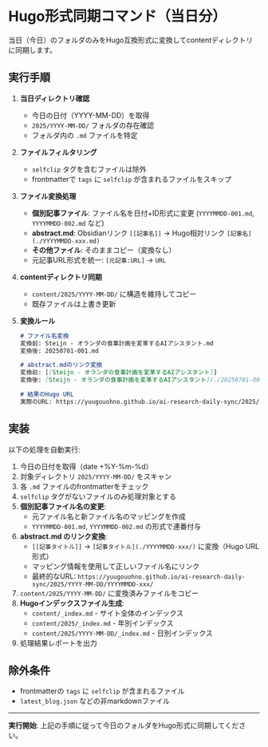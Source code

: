 # Hugo形式同期コマンド（当日分）

当日（今日）のフォルダのみをHugo互換形式に変換してcontentディレクトリに同期します。

## 実行手順

1. **当日ディレクトリ確認**
   - 今日の日付（YYYY-MM-DD）を取得
   - `2025/YYYY-MM-DD/` フォルダの存在確認
   - フォルダ内の `.md` ファイルを特定

2. **ファイルフィルタリング**
   - `selfclip` タグを含むファイルは除外
   - frontmatterで `tags` に `selfclip` が含まれるファイルをスキップ

3. **ファイル変換処理**
   - **個別記事ファイル**: ファイル名を日付+ID形式に変更 (`YYYYMMDD-001.md`, `YYYYMMDD-002.md` など)
   - **abstract.md**: Obsidianリンク `[[記事名]]` → Hugo相対リンク `[記事名](./YYYYMMDD-xxx.md)`
   - **その他ファイル**: そのままコピー（変換なし）
   - 元記事URL形式を統一: `[元記事:URL]` → `URL`

4. **contentディレクトリ同期**
   - `content/2025/YYYY-MM-DD/` に構造を維持してコピー
   - 既存ファイルは上書き更新

5. **変換ルール**
   ```markdown
   # ファイル名変換
   変換前: Steijn - オランダの食事計画を変革するAIアシスタント.md
   変換後: 20250701-001.md
   
   # abstract.mdのリンク変換
   変換前: [[Steijn - オランダの食事計画を変革するAIアシスタント]]
   変換後: [Steijn - オランダの食事計画を変革するAIアシスタント](./20250701-001/)
   
   # 結果のHugo URL
   実際のURL: https://yuugouohno.github.io/ai-research-daily-sync/2025/2025-07-01/20250701-001/
   ```

## 実装

以下の処理を自動実行:

1. 今日の日付を取得（date +%Y-%m-%d）
2. 対象ディレクトリ `2025/YYYY-MM-DD/` をスキャン
3. 各 `.md` ファイルのfrontmatterをチェック
4. `selfclip` タグがないファイルのみ処理対象とする
5. **個別記事ファイル名の変更**:
   - 元ファイル名と新ファイル名のマッピングを作成
   - `YYYYMMDD-001.md`, `YYYYMMDD-002.md` の形式で連番付与
6. **abstract.md のリンク変換**:
   - `[[記事タイトル]]` → `[記事タイトル](./YYYYMMDD-xxx/)` に変換（Hugo URL形式）
   - マッピング情報を使用して正しいファイル名にリンク
   - 最終的なURL: `https://yuugouohno.github.io/ai-research-daily-sync/2025/YYYY-MM-DD/YYYYMMDD-xxx/`
7. `content/2025/YYYY-MM-DD/` に変換済みファイルをコピー
8. **Hugoインデックスファイル生成**:
   - `content/_index.md` - サイト全体のインデックス
   - `content/2025/_index.md` - 年別インデックス
   - `content/2025/YYYY-MM-DD/_index.md` - 日別インデックス
9. 処理結果レポートを出力

## 除外条件
- frontmatterの `tags` に `selfclip` が含まれるファイル
- `latest_blog.json` などの非markdownファイル

---

**実行開始**: 上記の手順に従って今日のフォルダをHugo形式に同期してください。